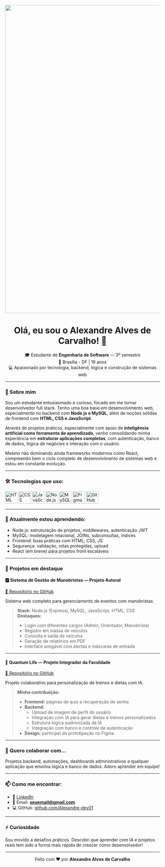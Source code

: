 
<div align="center">
 <img src="https://user-images.githubusercontent.com/74038190/225813708-98b745f2-7d22-48cf-9150-083f1b00d6c9.gif" width="1000"/>

  <h1>Olá, eu sou o Alexandre Alves de Carvalho! 👋</h1>
</div>

<p align="center">
  🎓 Estudante de <strong>Engenharia de Software</strong> — 3º semestre  
  <br>🌆 Brasília - DF | 19 anos  
  <br>💻 Apaixonado por tecnologia, backend, lógica e construção de sistemas web
</p>

---

### 🚀 Sobre mim

Sou um estudante entusiasmado e curioso, focado em me tornar desenvolvedor full stack. Tenho uma boa base em desenvolvimento web, especialmente no backend com **Node.js e MySQL**, além de noções sólidas de frontend com **HTML, CSS e JavaScript**.

Através de projetos práticos, especialmente com apoio de **inteligência artificial como ferramenta de aprendizado**, venho consolidando minha experiência em **estruturar aplicações completas**, com autenticação, banco de dados, lógica de negócios e interação com o usuário.

Mesmo não dominando ainda frameworks modernos como React, compreendo bem o ciclo completo de desenvolvimento de sistemas web e estou em constante evolução.

---

### 🛠️ Tecnologias que uso:

<p align="left">
  <img src="https://cdn.jsdelivr.net/gh/devicons/devicon/icons/html5/html5-original.svg" width="40" alt="HTML">
  <img src="https://cdn.jsdelivr.net/gh/devicons/devicon/icons/css3/css3-original.svg" width="40" alt="CSS">
  <img src="https://cdn.jsdelivr.net/gh/devicons/devicon/icons/javascript/javascript-original.svg" width="40" alt="JavaScript">
  <img src="https://cdn.jsdelivr.net/gh/devicons/devicon/icons/nodejs/nodejs-original.svg" width="40" alt="Node.js">
  <img src="https://cdn.jsdelivr.net/gh/devicons/devicon/icons/mysql/mysql-original.svg" width="40" alt="MySQL">
  <img src="https://cdn.jsdelivr.net/gh/devicons/devicon/icons/figma/figma-original.svg" width="40" alt="Figma">
  <img src="https://cdn.jsdelivr.net/gh/devicons/devicon/icons/github/github-original.svg" width="40" alt="GitHub">
</p>

---

### 🌱 Atualmente estou aprendendo:

- Node.js: estruturação de projetos, middlewares, autenticação JWT
- MySQL: modelagem relacional, JOINs, subconsultas, índices
- Frontend: boas práticas com HTML, CSS, JS
- Segurança: validação, rotas protegidas, upload
- React (em breve) para projetos front escaláveis

---

### 🧪 Projetos em destaque

#### 🅿️ Sistema de Gestão de Manobristas — Projeto Autoral  
[🔗 Repositório no GitHub](https://github.com/Alexandre-dev01/Sistema-gestao-manobrista)

Sistema web completo para gerenciamento de eventos com manobristas.

> **Stack:** Node.js (Express), MySQL, JavaScript, HTML, CSS  
> **Destaques:**  
> - Login com diferentes cargos (Admin, Orientador, Manobrista)  
> - Registro em massa de veículos  
> - Consulta e saída de veículos  
> - Geração de relatórios em PDF  
> - Interface amigável com alertas e máscaras de entrada

---

#### 🧬 Quantum Life — Projeto Integrador da Faculdade  
[🔗 Repositório no GitHub](https://github.com/GabrielDSilva-bit/Quantum-Life)

Projeto colaborativo para personalização de treinos e dietas com IA.

> **Minha contribuição:**  
> - **Frontend:** páginas de quiz e recuperação de senha  
> - **Backend:**  
>   - Upload de imagem de perfil do usuário  
>   - Integração com IA para gerar dietas e treinos personalizados  
>   - Estrutura lógica padronizada da IA  
>   - Integração com banco e controle de autenticação  
> - **Design:** participei da prototipação no Figma

---

### 🤝 Quero colaborar com...

Projetos backend, automações, dashboards administrativos e qualquer aplicação que envolva lógica e banco de dados. Adoro aprender em equipe!

---

### 📫 Como me encontrar:

- 💼 [LinkedIn](https://linkedin.com/in/seu-link-aqui)
- 📧 Email: **seuemail@gmail.com**
- 💻 GitHub: [github.com/Alexandre-dev01](https://github.com/Alexandre-dev01)

---

### ⚡ Curiosidade

Sou movido a desafios práticos. Descobri que aprender com IA e projetos reais tem sido a forma mais rápida de crescer como desenvolvedor!

---

<p align="center">Feito com ❤️ por <strong>Alexandre Alves de Carvalho</strong></p>
